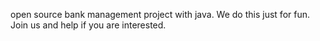 open source bank management project with java. We do this just for fun. Join us and help if you are interested.